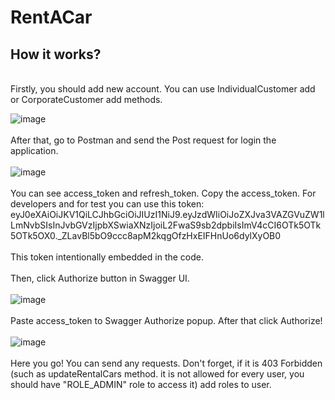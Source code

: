 # RentACar
## How it works?
<br/>
Firstly, you should add new account. You can use IndividualCustomer add or CorporateCustomer add methods.

![image](https://user-images.githubusercontent.com/68692720/165787147-75ef973b-7e6f-4c15-a7e7-e3cba9ae2243.png)
<br/><br/>
After that, go to Postman and send the Post request for login the application.
<br/><br/>
![image](https://user-images.githubusercontent.com/68692720/165785710-5a2b00f7-277c-4ba5-85db-f284b8370811.png)
<br/><br/>
You can see access_token and refresh_token. Copy the access_token. For developers and for test you can use this token: 
<br/>
eyJ0eXAiOiJKV1QiLCJhbGciOiJIUzI1NiJ9.eyJzdWIiOiJoZXJva3VAZGVuZW1lLmNvbSIsInJvbGVzIjpbXSwiaXNzIjoiL2FwaS9sb2dpbiIsImV4cCI6OTk5OTk5OTk5OX0._ZLavBl5bO9ccc8apM2kqgOfzHxEIFHnUo6dylXyOB0
<br/><br/>
This token intentionally embedded in the code.
<br/><br/>
Then, click Authorize button in Swagger UI.
<br/><br/>
![image](https://user-images.githubusercontent.com/68692720/165784849-c6cb5a93-cf8c-4071-b5dd-63ff3cf36348.png)
<br/><br/>
Paste access_token to Swagger Authorize popup. After that click Authorize!
<br/><br/>
![image](https://user-images.githubusercontent.com/68692720/165786043-9dffb026-b1a5-40b7-b8af-d830a757ff0a.png)
<br/><br/>
Here you go! You can send any requests. Don't forget, if it is 403 Forbidden (such as updateRentalCars method. it is not allowed for every user, you should have "ROLE_ADMIN" role to access it) add roles to user.

